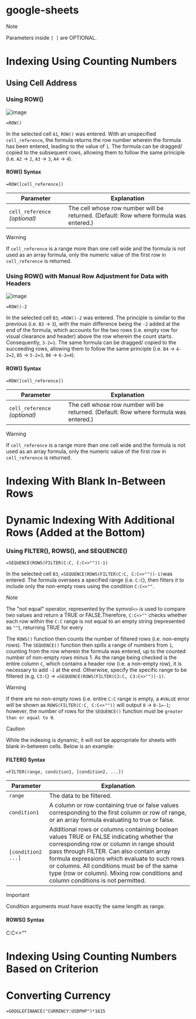 # google-sheets

> [!NOTE]
> Parameters inside `[ ]` are OPTIONAL.

# Indexing Using Counting Numbers

## Using Cell Address

### Using ROW()

![image](https://github.com/user-attachments/assets/b25eeb86-833a-481f-9054-af2e5ddcb9b8)

`=ROW()`

In the selected cell `A1`, `ROW()` was entered. With an unspecified `cell_reference`, the formula returns the row number wherein the formula has been entered, leading to the value of `1`. The formula can be dragged/ copied to the subsequent rows, allowing them to follow the same principle (i.e. `A2` → `2`, `A3` → `3`, `A4` → `4`).

#### ROW() Syntax

```
=ROW([cell_reference])
```
|Parameter| Explanation |
| -------- | ----------- |
| `cell_reference` *(optional)* | The cell whose row number will be returned. (Default: Row where formula was entered.) |

> [!WARNING]
> If `cell_reference` is a range more than one cell wide and the formula is not used as an array formula, only the numeric value of the first row in `cell_reference` is returned.

### Using ROW() with Manual Row Adjustment for Data with Headers
![image](https://github.com/user-attachments/assets/445f926f-11a4-4f0b-8fed-a8b719031bd1)

`=ROW()-2`

In the selected cell `B3`, `=ROW()-2` was entered. The principle is similar to the previous (i.e. `B3` → `3`), with the main difference being the `-2` added at the end of the formula, which accounts for the two rows (i.e. empty row for visual clearance and header) above the row wherein the count starts. Consequently, `3-2=1`. The same formula can be dragged/ copied to the succeeding rows, allowing them to follow the same principle (i.e. `B4` → `4-2=2`, `B5` → `5-2=3`, `B6` → `6-2=4`).

#### ROW() Syntax

```
=ROW([cell_reference])
```
|Parameter| Explanation |
| -------- | ----------- |
| `cell_reference` *(optional)* | The cell whose row number will be returned. (Default: Row where formula was entered.) |

> [!WARNING]
> If `cell_reference` is a range more than one cell wide and the formula is not used as an array formula, only the numeric value of the first row in `cell_reference` is returned.

# Indexing With Blank In-Between Rows 

# Dynamic Indexing With Additional Rows (Added at the Bottom)

### Using FILTER(), ROWS(), and SEQUENCE()

`=SEQUENCE(ROWS(FILTER(C:C, C:C<>""))-1)`

In the selected cell `B3`, `=SEQUENCE(ROWS(FILTER(C:C, C:C<>""))-1)`was entered. The formula oversees a specified range (i.e. `C:C`), then filters it to include only the non-empty rows using the condition `C:C<>""`. 

> [!NOTE]
> The "not equal" operator, represented by the symvol`<>` is used to compare two values and return a TRUE or FALSE.Therefore, `C:C<>""` checks whether each row within the `C:C` range is not equal to an empty string (represented as `""`), returning TRUE for every 

The `ROWS()` function then counts the number of filtered rows (i.e. non-empty rows). The `SEQUENCE()` function then spills a range of numbers from `1`, counting from the row wherein the formula was entered, up to the counted number of non-empty rows minus 1. As the range being checked is the entire column `C`, which contains a header row (i.e. a non-empty row), it is necessary to add `-1` at the end. Otherwise, specify the specific range to be filtered (e.g. `C3:C`) → `=SEQUENCE(ROWS(FILTER(C3:C, C3:C<>""))-1)`.

> [!WARNING]
> If there are *no* non-empty rows (i.e. entire `C:C` range is empty, a `#VALUE` error will be shown as `ROWS(FILTER(C:C, C:C<>""))` will output `0` → `0-1=-1`; however, the number of rows for the `SEQUENCE()` function must be `greater than or equal to 0`.

> [!CAUTION]
> While the indexing is dynamic, it will not be appropriate for sheets with blank in-between cells. Below is an example:

#### FILTER() Syntax
```
=FILTER(range, condition1, [condition2, ...])
```

|Parameter| Explanation |
| -------- | ----------- |
`range` | The data to be filtered. |
`condition1` | A column or row containing true or false values corresponding to the first column or row of range, or an array formula evaluating to true or false. |
`[condition2 ...]` | Additional rows or columns containing boolean values TRUE or FALSE indicating whether the corresponding row or column in range should pass through FILTER. Can also contain array formula expressions which evaluate to such rows or columns. All conditions must be of the same type (row or column). Mixing row conditions and column conditions is not permitted. |

> [!IMPORTANT]
> Condition arguments must have exactly the same length as range.

#### ROWS() Syntax


C:C<>""

# Indexing Using Counting Numbers Based on Criterion 

# Converting Currency
`=GOOGLEFINANCE("CURRENCY:USDPHP")*1615`